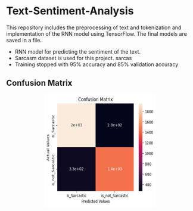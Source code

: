 # Text-Sentiment-Analysis
This repository includes the preprocessing of text and tokenization and implementation of the RNN model using TensorFlow. The final models are saved in a file.

- RNN model for predicting the sentiment of the text.
- Sarcasm dataset is used for this project. sarcas
- Training stopped with 95% accuracy and 85% validation accuracy

## Confusion Matrix
 <div align="center">
  <a href="https://github.com/SabihShah/Text-Sentiment-Analysis">
    <img src="Confusion Matrix.png" width="300" height="300">
  </a>
</div>
